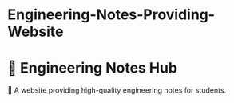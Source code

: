 # Engineering-Notes-Providing-Website
# 📘 Engineering Notes Hub  
🚀 A website providing high-quality engineering notes for students.  
